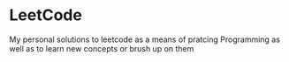 # LeetCode
My personal solutions to leetcode as a means of pratcing Programming as well as to learn new concepts or brush up on them
